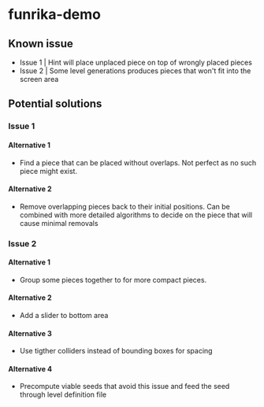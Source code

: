 # funrika-demo

## Known issue

- Issue 1 | Hint will place unplaced piece on top of wrongly placed pieces
- Issue 2 | Some level generations produces pieces that won't fit into the screen area

## Potential solutions

### Issue 1

#### Alternative 1
- Find a piece that can be placed without overlaps. Not perfect as no such piece might exist.

#### Alternative 2
- Remove overlapping pieces back to their initial positions. Can be combined with more detailed algorithms to decide on the piece that will cause minimal removals

### Issue 2

#### Alternative 1
- Group some pieces together to for more compact pieces.

#### Alternative 2
- Add a slider to bottom area

#### Alternative 3
- Use tigther colliders instead of bounding boxes for spacing

#### Alternative 4
- Precompute viable seeds that avoid this issue and feed the seed through level definition file
